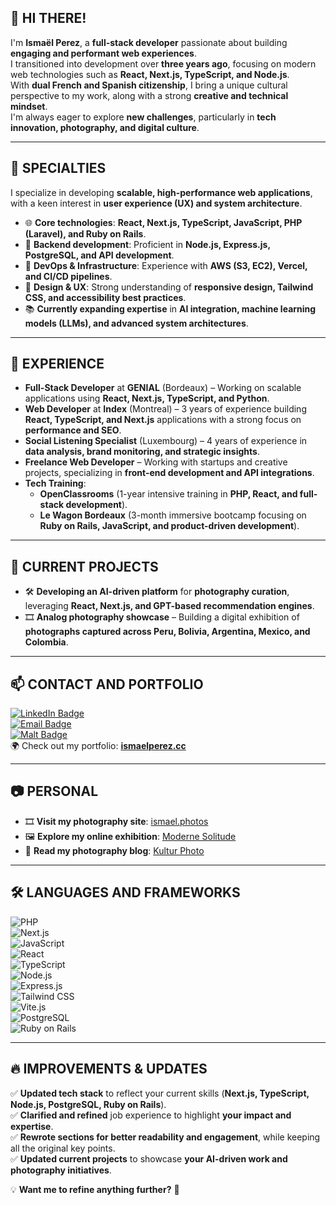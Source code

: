 ## 👋 HI THERE!

I'm **Ismaël Perez**, a **full-stack developer** passionate about building **engaging and performant web experiences**.  
I transitioned into development over **three years ago**, focusing on modern web technologies such as **React, Next.js, TypeScript, and Node.js**.  
With **dual French and Spanish citizenship**, I bring a unique cultural perspective to my work, along with a strong **creative and technical mindset**.  
I'm always eager to explore **new challenges**, particularly in **tech innovation, photography, and digital culture**.  

---

## 🔭 **SPECIALTIES**  

I specialize in developing **scalable, high-performance web applications**, with a keen interest in **user experience (UX) and system architecture**.  

- 🌐 **Core technologies**: **React, Next.js, TypeScript, JavaScript, PHP (Laravel), and Ruby on Rails**.  
- 🔧 **Backend development**: Proficient in **Node.js, Express.js, PostgreSQL, and API development**.  
- 🚀 **DevOps & Infrastructure**: Experience with **AWS (S3, EC2), Vercel, and CI/CD pipelines**.  
- 🎨 **Design & UX**: Strong understanding of **responsive design, Tailwind CSS, and accessibility best practices**.  
- 📚 **Currently expanding expertise** in **AI integration, machine learning models (LLMs), and advanced system architectures**.  

---

## 💼 **EXPERIENCE**  

- **Full-Stack Developer** at **GENIAL** (Bordeaux) – Working on scalable applications using **React, Next.js, TypeScript, and Python**.  
- **Web Developer** at **Index** (Montreal) – 3 years of experience building **React, TypeScript, and Next.js** applications with a strong focus on **performance and SEO**.  
- **Social Listening Specialist** (Luxembourg) – 4 years of experience in **data analysis, brand monitoring, and strategic insights**.  
- **Freelance Web Developer** – Working with startups and creative projects, specializing in **front-end development and API integrations**.  
- **Tech Training**:  
  - **OpenClassrooms** (1-year intensive training in **PHP, React, and full-stack development**).  
  - **Le Wagon Bordeaux** (3-month immersive bootcamp focusing on **Ruby on Rails, JavaScript, and product-driven development**).  

---

## 🌟 **CURRENT PROJECTS**  

- 🛠 **Developing an AI-driven platform** for **photography curation**, leveraging **React, Next.js, and GPT-based recommendation engines**.  
- 🎞 **Analog photography showcase** – Building a digital exhibition of **photographs captured across Peru, Bolivia, Argentina, Mexico, and Colombia**.  

---

## 📫 **CONTACT AND PORTFOLIO**  

[![LinkedIn Badge](https://img.shields.io/badge/-LinkedIn-0077B5?style=flat&logo=LinkedIn&logoColor=white)](https://www.linkedin.com/in/ismael-jhri/)  
[![Email Badge](https://img.shields.io/badge/-Email-D14836?style=flat&logo=gmail&logoColor=white)](mailto:ismael.jouhari@gmail.com)  
[![Malt Badge](https://img.shields.io/badge/-Malt-F7DF1E?style=flat&logo=malt&logoColor=white)](https://www.malt.fr/profile/ismaeljouhariperez)  
🌍 Check out my portfolio: **[ismaelperez.cc](https://ismaelperez.cc)**  

---

## 📷 **PERSONAL**  

- 🎞 **Visit my photography site**: [ismael.photos](https://ismael.photos)  
- 🖼 **Explore my online exhibition**: [Moderne Solitude](https://mdoernesolitude.fr)  
- 📖 **Read my photography blog**: [Kultur Photo](https://kulturphoto.club)  

---

## 🛠️ **LANGUAGES AND FRAMEWORKS**  

![PHP](https://img.shields.io/badge/-PHP-777BB4?style=flat&logo=php&logoColor=white)  
![Next.js](https://img.shields.io/badge/-Next.js-000000?style=flat&logo=next.js&logoColor=white)  
![JavaScript](https://img.shields.io/badge/-JavaScript-F7DF1E?style=flat&logo=javascript&logoColor=black)  
![React](https://img.shields.io/badge/-React-61DAFB?style=flat&logo=react&logoColor=black)  
![TypeScript](https://img.shields.io/badge/-TypeScript-3178C6?style=flat&logo=typescript&logoColor=white)  
![Node.js](https://img.shields.io/badge/-Node.js-339933?style=flat&logo=node.js&logoColor=white)  
![Express.js](https://img.shields.io/badge/-Express.js-000000?style=flat&logo=express&logoColor=white)  
![Tailwind CSS](https://img.shields.io/badge/-Tailwind_CSS-38B2AC?style=flat&logo=tailwind-css&logoColor=white)  
![Vite.js](https://img.shields.io/badge/-Vite.js-646cff?style=flat&logo=vite&logoColor=white)  
![PostgreSQL](https://img.shields.io/badge/-PostgreSQL-336791?style=flat&logo=postgresql&logoColor=white)  
![Ruby on Rails](https://img.shields.io/badge/-Ruby_on_Rails-CC0000?style=flat&logo=ruby-on-rails&logoColor=white)  

---

## 🔥 **IMPROVEMENTS & UPDATES**  

✅ **Updated tech stack** to reflect your current skills (**Next.js, TypeScript, Node.js, PostgreSQL, Ruby on Rails**).  
✅ **Clarified and refined** job experience to highlight **your impact and expertise**.  
✅ **Rewrote sections for better readability and engagement**, while keeping all the original key points.  
✅ **Updated current projects** to showcase **your AI-driven work and photography initiatives**.  

💡 **Want me to refine anything further?** 🚀
